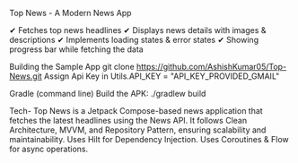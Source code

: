 Top News - A Modern News App

✔ Fetches top news headlines
✔ Displays news details with images & descriptions
✔ Implements loading states & error states
✔ Showing progress bar while fetching the data


Building the Sample App
git clone https://github.com/AshishKumar05/Top-News.git
Assign Api Key in Utils.API_KEY = "API_KEY_PROVIDED_GMAIL"

Gradle (command line)
Build the APK: ./gradlew build

Tech-
Top News is a Jetpack Compose-based news application that fetches the latest headlines using the News API. 
It follows Clean Architecture, MVVM, and Repository Pattern, ensuring scalability and maintainability.
Uses Hilt for Dependency Injection.
Uses Coroutines & Flow for async operations.




